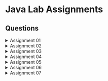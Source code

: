 # Java Lab Assignments

## Questions

<details>
  <summary>Assignment 01</summary>

  1. Write a program to display your name, branch, roll no, and college name on the computer screen.
  2. Write a program to display the addition result of two numbers 10.25 and 20.55 on the screen.
  3. Write a program to input two floating point numbers through the keyboard and display their sum.
  4. Write a program to swap two numbers using a third variable.
  5. Write a program to swap two numbers without using a third variable.
  6. Write a program to input the radius value of a circle through the keyboard and then display the area of the circle.
  7. Write a program to find out the area of any rectangle.
  8. Write a program to input the marks of a student in three different subjects and then display the average mark.
  9. Write a program to input the principal amount, rate of interest, and the time period through the keyboard and find out the simple interest.
  10. Write a program to convert the temperature from Fahrenheit scale to Celsius scale.
  11. Write a program to input the time value in seconds and then display it in the hour: minute: second format using the modulus operator (%).
  12. Write a program to enter the distance value in meters and then display it in Km: Meter format using the modulus operator.
  13. Write a program to find out the largest between two numbers using a conditional operator.
  14. Write a program to find out the largest among three numbers using the conditional operator.
  15. Write a program to find out the sum of the individual digits of any four-digit integer number.

</details>

<details>
  <summary>Assignment 02</summary>

1. Write a program to check whether an inputted number is positive or negative.

2. Write a program to test whether a number is positive, negative, or equal to zero.

3. Write a program to calculate tax, given the following conditions:
     - If income is less than 150,000, then no tax.
     - If taxable income is in the range 150,001 to 300,000, then charge 10% tax.
     - If taxable income is in the range 300,001 to 500,000, then charge 20% tax.
     - If taxable income is above 500,001, then charge 30% tax.

4. Write a program to enter the marks of a student in 4 different subjects. Then display the grade as per the following conditions:
     - If the average mark is greater than or equal to 90, then grade is O.
     - If the average mark is greater than or equal to 80 but less than 90, then grade is E.
     - If the average mark is greater than or equal to 70 but less than 80, then grade is A.
     - If the average mark is greater than or equal to 60 but less than 70, then grade is B.
     - If the average mark is greater than or equal to 50 but less than 60, then grade is C.
     - If the average mark is less than 50, then grade is F.

5. Write a program to calculate the roots of a quadratic equation.

6.  Write a program to enter a number from 1 to 7 and display the corresponding day of the week using a switch statement.

7. Write a program to find out the factorial of any inputted number.

8.  Write a program to check whether an inputted number is prime or not.

9.  Write a program to check whether an inputted number is palindrome or not.

10. Write a program to find out the binary equivalent of any inputted decimal number.

11. Write a program to display all Armstrong numbers between 1 to 10,000.

12. Write a program to find the mean of n numbers using an array.

13. Write a program to find the largest of n numbers using an array.

14. Write a program to interchange the largest and smallest element of any array.

15. Write a program to enter elements into a 2-D array and then display them.

16. Input two numbers and find their GCD.

17. Write a program to input an Integer Array of 10 elements and display the Largest and Smallest Element in that array.

18. Write a program to search an Integer from an Array.

19. Write a program to sort an Array of Integers using BubbleSort.

20. Write a program to input an Array and Display the Elements that are Divisible by 2.

21. Write a program to show the factorials of all numbers from 1 to n.

22. Write a program to input an Array and list out all Primes and Composites.

23. Write a program to input a 2D Array and Display the Sum of the Elements of the Array.

24. Write a program to add 2 Matrices.

25. Write a program to input 2 Matrices and Display their Transpose.

</details>

<details>
<summary>Assignment 03</summary>

1. Write a program to Print the average of three numbers entered by the user by creating a class named 'Average' having a method to calculate and print the average. Define another driver class to demonstrate the basic operation.

2. Write a program to Create a class named 'Student' with String variable 'name' and an integer variable 'roll_no'. Assign the value of roll_no as '20' and that of name as "John" by creating an object of the class Student.

3. Write a program to print the area of two rectangles having sides (4,5) and (5,8) respectively by creating a class named 'Rectangle' with a method named 'Area ()' which returns the area.

4. Print the sum of two complex numbers by creating a class named 'Complex' whose real and imaginary parts are entered by the user.

5. Write a program that would print the information (name, year of joining, salary, address) of three employees by creating a class named 'Employee'.

6. Write a program to print the area of a rectangle by creating a class named 'Area' having two methods. The first method named 'setDim ()' takes the length and breadth of the rectangle as parameters, and the second method named 'getArea ()' returns the area of the rectangle. Length and breadth of the rectangle are entered through the keyboard.

7. Write a program by creating an 'Employee' class having the following methods and print the final salary.
   - 'getInfo()' which takes the salary, the number of hours of work per day of the employee as parameters
   - 'addSal()' which adds $10 to the salary of the employee if it is less than $500.
   - 'addWork()' which adds $5 to the salary of the employee if the number of hours of work per day is more than 6 hours.

8. Define a class Stack, which performs the basic operation of the stack. Define another driver class to demonstrate the basic operations.

9. Develop a Java program that will deal with employee information of an organization. Define a class Employee. The minimum number of data member and member function are as follows:<br>
   Data members: empName, empNo, basicSal, da, hra, grossSal<br>
   Methods: calGrossSal(), showEmpDetails()<br>
   You are free to add more relevant data member and member functions. Define a parameterized constructor to initialize empName, empNo, and basicSal. Create any two objects of the Employee class and initialize their data members while object creation. Use the method calGrossSal() to calculate the gross salary.

10. Create a class named Item that holds data about an item in a retail store. The class should have the following three fields:
    - name: the name field is a String object that holds the name of the item.
    - price: the price field is a double variable that holds the item's retail price
    - quantity: the quantity field is an int variable that holds the number of units currently in inventory<br><br>
    Write a constructor method that accepts three arguments, name, price, & quantity and stores the values of the arguments passed into it in the object's instance fields.<br><br>
    Write four public methods to retrieve the values from the three fields and their current inventory value:
    - String getName( ) returns the item name
    - double getPrice( ) returns the price of the item
    - int getQuantity( ) returns the number of quantities
    - double getValue( ) that returns the current inventory value (quantity * price)
    <br>
    <br>
    Write a separate class called Inventory with a main method that creates three Item objects and then produces a neatly formatted table of the store's inventory displaying the three items, their current inventory value, and the total inventory value for the store. Duplicate the format of the output exactly shown below. Test your output with different items in inventory.

11. Declare a variable Student which consists of a student’s name, mark for Programming, mark for Logic, and a grade for Lab. A mark is a number (between 0 and 100) and a grade is a letter (between A and F). Write a predicate (a boolean method) isStronger, which takes two students and returns true if and only if the first student has done better than the second in the ordering below.
    - the Programming mark is most important,
    - numerical order of Logic marks is the determining factor when two students have the same Programming mark,
    - alphabetical order of Lab grades is the determining factor when two students have the same Programming and Maths marks.

</details>

<details>
<summary>Assignment 04</summary>

1. Define a class 'Box' that uses a parameterized constructor to initialize the dimensions of a box. The dimensions of the Box are width, height, depth. The class should have a method that can return the volume of the box. Create an object of the Box class and test the functionalities.

2. Design a class 'ComplexNum' to manipulate Complex numbers having data members as real and img. The class should have a parameterized constructor to initialize its data members. It should also have methods `displayCompNumber()` to display the complex number (in the format 5+3i for example) and `addCompNumber()` to add two Complex numbers. Test these methods by creating the main method in another class.

3. Design a class 'Point' with data members as xCo and yCo. The class should have a parameterized constructor to initialize its data members. Define a method `distanceBetPoints()` which returns the distance between two points.

4. Design a class 'Time' having data members as hour, minute, and second. The class should have a parameterized constructor to initialize its data members. It should also have methods `displayTime()` to display the time in HH:MM:SS format and `addTime()` to add two times. Test these methods by creating a main method in another class.

5. Define a class `Employee` with the following members:
   Data members:
   - private String empName
   - private String empNo
   - private int dependentCnt

   Methods:
   - `Employee(String name, String eno, int depcnt)`: constructor
   - `void showEmpDetails()`: displays empNo and empName
   - `int depCount()`: returns dependentCnt

   Write a separate class called `EmpTest` with a main method that defines an array of n employees where the value of n will be inputted from the user. Read and store the information of all n employees. Display the details of the employees with more than two dependents.

6. Create a class `Account` having data members accNo, balance, timePeriod, and int InYears (as static and initialize with 7.5%). The class should also contain the following methods:
   - `float calculateInterest()`: calculates and returns the interest amount.
   - `void showAccDetails()`: displays account number, balance, and calculated interest amount.
   - `static void changeIntRate(float newRate)`: changes the interest rate to newRate.

   Create an array of objects of the class Account. Store the details of each object through the parameterized constructor. Display all the account details by calling the method `showAccDetails()`. Change the interest rate to a new one by calling the method `changeIntRate()`. Finally, display the account details after the change in the interest rate.

7. Write a program that will take two integer numbers from the command prompt and find their GCD and LCM. If the user does not provide exactly two numbers of arguments, then the program should display an error message.

8. Write a program that will take employee id, employee name, manager id, department number, salary, job from the command prompt. If the user does not provide exactly two numbers of arguments, then the program should display an error message. Use methods `display()` to display the record of the employee.

</details>

<details>
<summary>Assignment 05</summary>

1. Create a class with a method that prints "This is parent class" and its subclass with another method that prints "This is child class". Now, create an object for each of the class and call
   a) method of parent class by object of parent class
   b) method of child class by object of child class
   c) method of parent class by object of child class

2. Create a class `Point2D` with the data member x and y coordinate and methods `getCoord()` that sets the coordinate value and `display()` to show the coordinates. Create a subclass called `Point3D` which is derived from the superclass `Point2D` with data members z coordinate and has methods `getInput()` to initialize the input and `show()` method to display the coordinates. Test the methods of both the classes by creating objects in the main method of the driver class.

3. Update the Q2 with default and parameterized constructor. Make changes as necessary. Test the functionalities of above methods in the driver class.

4. Create a derived class `Circle` inherited from the class `Point2D` (created in Q2) with the data member radius and method `area()` that returns the area of circle. Create a subclass called `Cylinder` which is derived from the superclass `Circle` having data member height and `volume()` that computes the volume of cylinder. Use constructor to initialize the instance variables. Test the methods of `Circle` and `Cylinder` classes by creating objects in the main method of another class.

5. Write a program that creates a class `Account` that has members customer name, account number. Account has constructor to initialize its members and method `display()` to show the result. Create a child class `Savings_Account` that is derived from `Account` class. `Savings_Account` has members `min_bal` and `saving_bal`. Use `show()` to display its details. Then create another child class `Account_details` from `Savings_Account` class have members `deposit`, `withdrawl` and a method `show1()` to show its details. Child classes have constructors of their own. Create a driver class that creates a record of customer and display all its details.

6. Create a class `Person` that has data member name. Use constructor to initialize name and `display()` to display name. Create a derived class `Employee` from `Person` class having private members `empid`. Using constructor initialize `empid` and have method `display()` to display `empid`. Create another derived class `HourlyEmployee` from `Employee` with private members `hourlyRate` and `hoursWorked`. Use constructor to initialize input and methods `getGrossPay()` that computes and returns the gross pay of the employee and `display()` to display the `hourlyRate`, `hoursWorked` and gross pay. Create a driver class to test the functionalities of the above classes and display output in the following format:<br>
Name : John Smith<br>
EmpID : 7569<br>
Hourly Rate : 100<br>
Hours worked : 2000<br>
Gross pay : 200000 <br>
7.	Create a class Student having data members name, roll and address. Note that address is an object of inner class Address having data members city and pin. Create some student class objects. Read, store (using constructor) and display their information. While creating the objects your program should display a message “Creating student number n” from the constructor. You can get the value of n by using a static member of Student class which is initialized to 0.
8.	Create the classes as given in the below figure. Display the interest rate in the following format:
SBI Rate of Interest : 8
ICICI Rate of Interest : 7
AXIS Rate of Interest : 9
 
9.	Create a class Figure with instance members dim1 and dim2. Use constructor and area() that returns the area of figure. Create a derived class Rectangle derived from Figure and area() that returns the area of rectangle. Create another derived class Triangle and Square that has area() which returns area of Triangle and Square respectively. Derived class have appropriate constructor. Using method overriding concept test the functionalities of derived class by creating objects and super class memory references in Driver class.
10.	Write a program to create a class named Shape.  It should contain two methods, draw() and erase() that prints “Drawing Shape” and “Erasing Shape” respectively. For this class, create three sub classes, Circle, Triangle and Square and each class should override the parent class functions - draw () and erase ().  The draw() method should print “Drawing Circle”, “Drawing Triangle” and “Drawing Square” respectively.  The erase() method should print “Erasing Circle”, “Erasing Triangle” and “Erasing Square” respectively. Create objects of Circle, Triangle and Square, assign each to Shape variable(reference) and call draw() and erase() method using each object.
11.	Define an abstract class named “Figure”, having data members dim1 and dim2. Extend this class to create two concrete classes named Rectangle and Triangle. Override the getArea() method in the sub classes. Invoke the getArea() method in the main method of another Driver class through the abstract class reference variable.  

</details>

<details>
<summary>Assignment 06</summary>

1. Create an abstract class `Bank` that has an abstract method `getROI()`. Create two classes `SBI`, `PNB`, `BOI` inherited from `Bank`. Create a driver class that prints the rate of interest of each bank using super class memory reference.

2. Define an interface `Calculator` which has the basic methods `add()`, `sub()`, `mul()` and `div()`. Define a concrete class named `DemoCalculator` that implements the interface. Define the driver class, which creates object reference of the interface `Calculator` and performs all basic operations of the calculator.

3. Create an abstract class `Shape` with three abstract methods namely `RectangleArea` taking two parameters, `SquareArea` and `CircleArea` taking one parameter each. The parameters of `RectangleArea` are its length and breadth, that of `SquareArea` is its side and that of `CircleArea` is its radius. Now create another class `Area` containing all the three methods `RectangleArea`, `SquareArea` and `CircleArea` for printing the area of rectangle, square and circle respectively. Create an object of class `Area` and call all the three methods.

4. Write a program to implement multiple inheritance using interface.

5. Create an interface `Servicing` that has abstract methods `getServiceTime()`. Create two classes `Car`, `Bike` that implement interface. Create a driver class that creates the objects of two classes and displays the service time.

6. Create a Package `btech` which has one class `Student`. Accept student detail through parameterized constructor of `Student` class. Write a method `display()` to display the student details. Create another class `Test` containing the main method which will use the package `btech` and calculate total marks and percentage of marks. One sample output is shown below.

7. Create a sub-package called `arithmetic` under the package `btech`. The `arithmetic` package should contain a class `MyMath` having methods to deal with different arithmetic operations (addition, subtraction, multiplication, division and mod). Create a class `Test` containing the main method which will use the methods of sub-package `arithmetic`.

8. Create a sub-package named `shapes` under a package `org`. Create some classes in the package representing some common geometric shapes like `Square`, `Triangle`, `Circle` and so on. The classes should contain the `area()` and `perimeter()` methods in them. Compile the package. Use this package to find area and perimeter of different shapes as chosen by the user.

</details>

</details>

<details>
<summary>Assignment 07</summary>

1. Write an exception handling Java program to read two numbers `n1`, `n2` and calculate and print the result of `n1/n2`. If `n2` is zero (0), then it will be handled by the exception handler and again ask the value of `n2`. In the exception handler, the program should display an appropriate message to the user.

2. Write a Java program to read two numbers `x` and `y` and calculate `x/(x-y)`. The program should check the value of `x-y`. Before dividing with `x`, it should throw an exception if `x-y` is zero. In the exception handler, the program should display an appropriate message to the user.

3. Write an exception handling Java program to print the index position of an existing integer array. The index value will be entered by the user. It will be handled by the exception handler if the index position is greater than the size of the array. In the exception handler, the program should display an appropriate message to the user.

4. Write a program to illustrate the use of multiple catch blocks associated with a single try block.

5. Write a class called `Account` with the following properties and methods:
   Properties: `String name`, `int acc_no`, `double balance`
   Methods:  
   - `void deposit(double amt)`
   - `void withdraw(double amt)`

   Assume that an account needs to have a minimum balance of 500. If an attempt is made to withdraw, which results in the balance going below 500, throw a user-defined exception called `MinimumBalanceException`. Use `throw` and `throws` wherever necessary.

6. Write a class called `Account` with the following properties and methods:
   Properties: `String name`, `int acc_no`, `double balance`
   Methods:  
   - `void deposit(double amt)`
   - `void withdraw(double amt)`
   - `void transfer(Account acc1, Account acc2, double amt)`

   Assume that an account needs to have a minimum balance of 500. If an attempt is made to withdraw or transfer, which results in the balance going below 500, throw a user-defined exception called `MinimumBalanceException`. Use `throw` and `throws` wherever necessary.

7. Write a program that prompts the user to enter a length in feet and inches and outputs the equivalent length in centimeters. If the user enters a negative number or a non-digit number, throw and handle an appropriate exception and prompt the user to enter another set of numbers.

</details>
